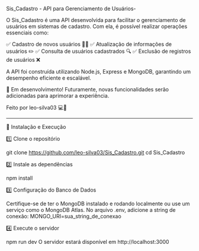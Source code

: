 Sis_Cadastro - API para Gerenciamento de Usuários-

O Sis_Cadastro é uma API desenvolvida para facilitar o gerenciamento de usuários em sistemas de cadastro. Com ela, é possível realizar operações essenciais como:

✅ Cadastro de novos usuários 🧑‍💻
✅ Atualização de informações de usuários ✏️
✅ Consulta de usuários cadastrados 🔍
✅ Exclusão de registros de usuários ❌

A API foi construída utilizando Node.js, Express e MongoDB, garantindo um desempenho eficiente e escalável.

🔧 Em desenvolvimento! Futuramente, novas funcionalidades serão adicionadas para aprimorar a experiência.

Feito por leo-silva03 💻🚀

------------------------------

🚀 Instalação e Execução

  1️⃣ Clone o repositório

git clone https://github.com/leo-silva03/Sis_Cadastro.git
cd Sis_Cadastro


  2️⃣ Instale as dependências
  
npm install

  3️⃣ Configuração do Banco de Dados
  
Certifique-se de ter o MongoDB instalado e rodando localmente ou use um serviço como o MongoDB Atlas.
No arquivo .env, adicione a string de conexão:
MONGO_URI=sua_string_de_conexao

  4️⃣ Execute o servidor

npm run dev
O servidor estará disponível em http://localhost:3000
